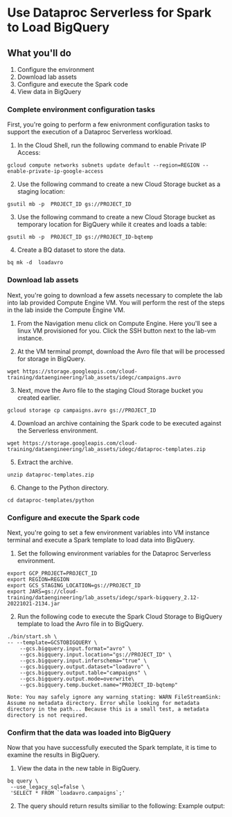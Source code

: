 # Use Dataproc Serverless for Spark to Load BigQuery

## What you'll do
1. Configure the environment
2. Download lab assets
3. Configure and execute the Spark code
4. View data in BigQuery

### Complete environment configuration tasks
First, you're going to perform a few enivronment configuration tasks to support the execution of a Dataproc Serverless workload.
1. In the Cloud Shell, run the following command to enable Private IP Access:
```
gcloud compute networks subnets update default --region=REGION --enable-private-ip-google-access
```
2. Use the following command to create a new Cloud Storage bucket as a staging location:
```
gsutil mb -p  PROJECT_ID gs://PROJECT_ID
```
3. Use the following command to create a new Cloud Storage bucket as temporary location for BigQuery while it creates and loads a table:
```
gsutil mb -p  PROJECT_ID gs://PROJECT_ID-bqtemp
```
4. Create a BQ dataset to store the data.
```
bq mk -d  loadavro
```


### Download lab assets
Next, you're going to download a few assets necessary to complete the lab into lab provided Compute Engine VM. You will perform the rest of the steps in the lab inside the Compute Engine VM.
1. From the Navigation menu click on Compute Engine. Here you'll see a linux VM provisioned for you. Click the SSH button next to the lab-vm instance.


2. At the VM terminal prompt, download the Avro file that will be processed for storage in BigQuery.
```
wget https://storage.googleapis.com/cloud-training/dataengineering/lab_assets/idegc/campaigns.avro
```
3. Next, move the Avro file to the staging Cloud Storage bucket you created earlier.
```
gcloud storage cp campaigns.avro gs://PROJECT_ID
```
4. Download an archive containing the Spark code to be executed against the Serverless environment.
```
wget https://storage.googleapis.com/cloud-training/dataengineering/lab_assets/idegc/dataproc-templates.zip
```
5. Extract the archive.
```
unzip dataproc-templates.zip
```
6. Change to the Python directory.
```
cd dataproc-templates/python
```


### Configure and execute the Spark code
Next, you're going to set a few environment variables into VM instance terminal and execute a Spark template to load data into BigQuery.
1. Set the following environment variables for the Dataproc Serverless environment.
```
export GCP_PROJECT=PROJECT_ID
export REGION=REGION
export GCS_STAGING_LOCATION=gs://PROJECT_ID
export JARS=gs://cloud-training/dataengineering/lab_assets/idegc/spark-bigquery_2.12-20221021-2134.jar
```
2. Run the following code to execute the Spark Cloud Storage to BigQuery template to load the Avro file in to BigQuery.
```
./bin/start.sh \
-- --template=GCSTOBIGQUERY \
    --gcs.bigquery.input.format="avro" \
    --gcs.bigquery.input.location="gs://PROJECT_ID" \
    --gcs.bigquery.input.inferschema="true" \
    --gcs.bigquery.output.dataset="loadavro" \
    --gcs.bigquery.output.table="campaigns" \
    --gcs.bigquery.output.mode=overwrite\
    --gcs.bigquery.temp.bucket.name="PROJECT_ID-bqtemp"
```
```
Note: You may safely ignore any warning stating: WARN FileStreamSink: Assume no metadata directory. Error while looking for metadata directory in the path... Because this is a small test, a metadata directory is not required.
```


### Confirm that the data was loaded into BigQuery
Now that you have successfully executed the Spark template, it is time to examine the results in BigQuery.
1. View the data in the new table in BigQuery.
```
bq query \
 --use_legacy_sql=false \
 'SELECT * FROM `loadavro.campaigns`;'
```
2. The query should return results similiar to the following:
Example output:


